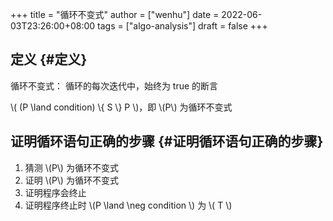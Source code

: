 +++
title = "循环不变式"
author = ["wenhu"]
date = 2022-06-03T23:26:00+08:00
tags = ["algo-analysis"]
draft = false
+++

## 定义 {#定义}

循环不变式： 循环的每次迭代中，始终为 true 的断言

\\( (P \land condition) \\{ S \\} P \\)，即 \\(P\\) 为循环不变式


## 证明循环语句正确的步骤 {#证明循环语句正确的步骤}

1.  猜测 \\(P\\)  为循环不变式
2.  证明 \\(P\\) 为循环不变式
3.  证明程序会终止
4.  证明程序终止时 \\(P \land \neg condition \\) 为 \\( T \\)
